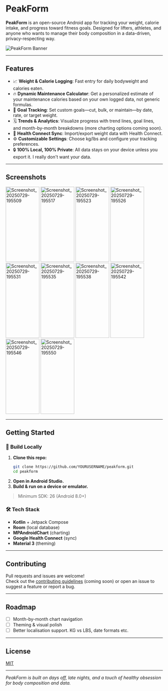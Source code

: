# PeakForm

**PeakForm** is an open-source Android app for tracking your weight, calorie intake, and progress toward fitness goals. Designed for lifters, athletes, and anyone who wants to manage their body composition in a data-driven, privacy-respecting way.

![PeakForm Banner](docs/banner.png) 

---

## Features

- 📈 **Weight & Calorie Logging**: Fast entry for daily bodyweight and calories eaten.
- 🔥 **Dynamic Maintenance Calculator**: Get a personalized estimate of your maintenance calories based on your own logged data, not generic formulas.
- 🎯 **Goal Tracking**: Set custom goals—cut, bulk, or maintain—by date, rate, or target weight.
- 🗓️ **Trends & Analytics**: Visualize progress with trend lines, goal lines, and month-by-month breakdowns (more charting options coming soon).
- 🔁 **Health Connect Sync**: Import/export weight data with Health Connect.
- ⚙️ **Customizable Settings**: Choose kg/lbs and configure your tracking preferences.
- 🔒 **100% Local, 100% Private**: All data stays on your device unless you export it. I really don't want your data.

---

## Screenshots

<p float="left">
<img width="108" height="240" alt="Screenshot_20250729-195509" src="https://github.com/user-attachments/assets/35951d1b-7d66-4362-bb12-b9e8e9368dec" />
<img width="108" height="240" alt="Screenshot_20250729-195517" src="https://github.com/user-attachments/assets/7541757f-7a10-4c2e-b629-469bb089741a" />
<img width="108" height="240" alt="Screenshot_20250729-195523" src="https://github.com/user-attachments/assets/f330bdcc-63f7-4f17-b3d0-85be7e73153e" />
<img width="108" height="240" alt="Screenshot_20250729-195526" src="https://github.com/user-attachments/assets/786e7bdc-caf3-415e-af56-c16552715212" />

    
<img width="108" height="240" alt="Screenshot_20250729-195531" src="https://github.com/user-attachments/assets/fd24289e-80b1-4dd4-b0b9-bd8eefb6660c" />
<img width="108" height="240" alt="Screenshot_20250729-195535" src="https://github.com/user-attachments/assets/858f5a30-de0e-476e-889f-3d66c9c0d98f" />
<img width="108" height="240" alt="Screenshot_20250729-195538" src="https://github.com/user-attachments/assets/38b3d6e2-f62d-4475-adb4-4d673b622337" />
<img width="108" height="240" alt="Screenshot_20250729-195542" src="https://github.com/user-attachments/assets/b840e703-33e4-4e5d-bff6-c552c839069a" />


<img width="108" height="240" alt="Screenshot_20250729-195546" src="https://github.com/user-attachments/assets/7b15144b-fcb5-4afc-b446-e83dc874e5a7" />
<img width="108" height="240" alt="Screenshot_20250729-195550" src="https://github.com/user-attachments/assets/0fe59ad9-b868-44eb-98e7-9cc30e031362" />
</p>

---

## Getting Started

### 📱 **Build Locally**

1. **Clone this repo:**
    ```bash
    git clone https://github.com/YOURUSERNAME/peakform.git
    cd peakform
    ```
2. **Open in Android Studio.**
3. **Build & run on a device or emulator.**

> Minimum SDK: 26 (Android 8.0+)

### 🛠 **Tech Stack**

- **Kotlin** + Jetpack Compose
- **Room** (local database)
- **MPAndroidChart** (charting)
- **Google Health Connect** (sync)
- **Material 3** (theming)

---

## Contributing

Pull requests and issues are welcome!  
Check out the [contributing guidelines](CONTRIBUTING.md) (coming soon) or open an issue to suggest a feature or report a bug.

---

## Roadmap

- [ ] Month-by-month chart navigation
- [ ] Theming & visual polish
- [ ] Better localisation support. KG vs LBS, date formats etc.

---

## License

[MIT](LICENSE)

---

*PeakForm is built on days off, late nights, and a touch of healthy obsession for body composition and data.*
